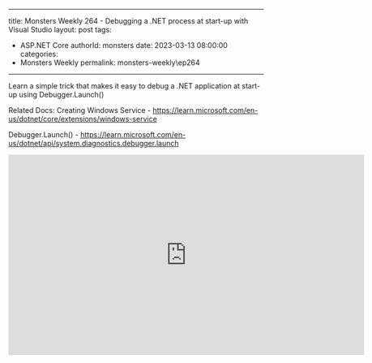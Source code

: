 
---
title: Monsters Weekly 264 -  Debugging a .NET process at start-up with Visual Studio
layout: post
tags: 
  - ASP.NET Core
authorId: monsters
date: 2023-03-13 08:00:00
categories:
  - Monsters Weekly
permalink: monsters-weekly\ep264
---

Learn a simple trick that makes it easy to debug a .NET application at start-up using Debugger.Launch()

Related Docs:
Creating Windows Service - https://learn.microsoft.com/en-us/dotnet/core/extensions/windows-service

Debugger.Launch() - https://learn.microsoft.com/en-us/dotnet/api/system.diagnostics.debugger.launch

<iframe width="702" height="395" src="https://www.youtube.com/embed/BGEisKnJ0Eo" frameborder="0" allow="accelerometer; autoplay; encrypted-media; gyroscope; picture-in-picture" allowfullscreen></iframe>
